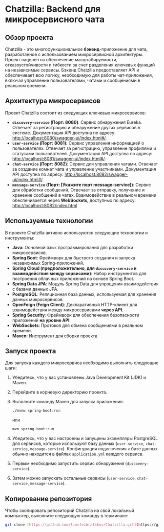 # Chatzilla: Backend для микросервисного чата

## Обзор проекта

Chatzilla - это многофункциональное **бэкенд**-приложение для чата, разработанное с использованием микросервисной архитектуры. Проект нацелен на обеспечение масштабируемости, отказоустойчивости и гибкости за счет разделения ключевых функций на независимые сервисы. Бэкенд Chatzilla предоставляет API и обеспечивает всю логику, необходимую для работы чат-приложения, включая управление пользователями, чатами и сообщениями в реальном времени.

## Архитектура микросервисов

Проект Chatzilla состоит из следующих ключевых микросервисов:

* **`discovery-service` (Порт: 8080)**: Сервис обнаружения Eureka. Отвечает за регистрацию и обнаружение других сервисов в системе. Документация API доступна по адресу: [http://localhost:8080/swagger-ui/index.html#/](http://localhost:8080/swagger-ui/index.html#/).
* **`user-service` (Порт: 8081)**: Сервис управления информацией о пользователях. Отвечает за регистрацию, управление профилями и статусами пользователей. Документация API доступна по адресу: [http://localhost:8081/swagger-ui/index.html#/](http://localhost:8081/swagger-ui/index.html#/).
* **`chat-service` (Порт: 8082)**: Сервис для управления чатами. Отвечает за создание комнат чата и управление участниками. Документация API доступна по адресу: [http://localhost:8082/swagger-ui/index.html#/](http://localhost:8082/swagger-ui/index.html#/).
* **`message-service` (Порт: [Укажите порт message-service])**: Сервис для обработки сообщений. Отвечает за отправку, получение и хранение сообщений в чатах. Взаимодействие в реальном времени обеспечивается через **WebSockets**, доступных по адресу: [http://localhost:8082/index.html](http://localhost:8082/index.html) 

## Используемые технологии

В проекте Chatzilla активно используются следующие технологии и инструменты:

* **Java**: Основной язык программирования для разработки микросервисов.
* **Spring Boot**: Фреймворк для быстрого создания и запуска независимых Spring-приложений.
* **Spring Cloud (предположительно, для `discovery-service` и взаимодействия между сервисами)**: Набор инструментов для построения облачных приложений на основе Spring Boot.
* **Spring Data JPA**: Модуль Spring Data для упрощения взаимодействия с базами данных JPA.
* **PostgreSQL**: Реляционная база данных, используемая для хранения данных микросервисов.
* **OpenFeign (Feign Client)**: Декларативный HTTP-клиент для взаимодействия между микросервисами **через API**.
* **Spring Security**: Фреймворк для обеспечения безопасности приложений **на уровне API**.
* **WebSockets**: Протокол для обмена сообщениями в реальном времени.
* **Maven**: Инструмент для сборки проекта.

## Запуск проекта

Для запуска каждого микросервиса необходимо выполнить следующие шаги:

1.  Убедитесь, что у вас установлены Java Development Kit (JDK) и Maven.
2.  Перейдите в корневую директорию проекта.
3.  Выполните команду Maven для запуска приложения:

    ```bash
    ./mvnw spring-boot:run
    ```

    или

    ```bash
    mvn spring-boot:run
    ```

4.  Убедитесь, что у вас настроены и запущены экземпляры PostgreSQL для сервисов, которые используют базу данных (`user-service`, `chat-service`, `message-service`). Конфигурация подключения к базе данных обычно находится в файлах `application.yml` каждого сервиса.

5.  Первым необходимо запустить сервис обнаружения (`discovery-service`).
6.  Затем можно запускать остальные сервисы (`user-service`, `chat-service`, `message-service`). 

## Копирование репозитория

Чтобы скопировать репозиторий Chatzilla на свой локальный компьютер, выполните следующую команду в терминале:

```bash
git clone [https://github.com/timofeibratskov/Chatzilla.git](https://github.com/timofeibratskov/Chatzilla.git)
